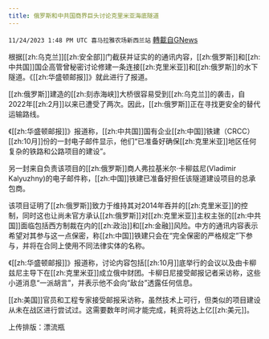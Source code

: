 ```yaml
---
title: 俄罗斯和中共国商界巨头讨论克里米亚海底隧道
---
```

`11/24/2023 1:48 PM UTC 喜马拉雅农场新西兰站` [轉載自GNews](https://gnews.org/articles/2033347)

根据[[zh:乌克兰]][[zh:安全部]]门截获并证实的的通讯内容，[[zh:俄罗斯]]和[[zh:中共国]]国企高管曾秘密讨论修建一条连接[[zh:克里米亚]]和[[zh:俄罗斯]]的水下隧道。《[[zh:华盛顿邮报]]》就此进行了报道。

[[zh:俄罗斯]]建造的[[zh:刻赤海峡]]大桥很容易受到[[zh:乌克兰]]的袭击，自2022年[[zh:2月]]以来已遭受了两次。因此，[[zh:俄罗斯]]正在寻找更安全的替代运输路线。

《[[zh:华盛顿邮报]]》报道称，[[zh:中共国]]国有企业[[zh:中国]]铁建（CRCC）[[zh:10月]]份的一封电子邮件显示，他们“已准备好确保[[zh:克里米亚]]地区任何复杂的铁路和公路项目的建设”。

另一封来自负责该项目的[[zh:俄罗斯]]商人弗拉基米尔·卡柳兹尼(Vladimir Kalyuzhny)的电子邮件称，[[zh:中国]]铁建已准备好担任该隧道建设项目的总承包商。

该项目证明了[[zh:俄罗斯]]致力于维持其对2014年吞并的[[zh:克里米亚]]的控制，同时这也让尚未官方承认[[zh:俄罗斯]]对[[zh:克里米亚]]主权主张的[[zh:中共国]]面临包括西方制裁在内的[[zh:政治]]和[[zh:金融]]风险。中方的通讯内容表示希望对其参与这一点保密，称[[zh:中国]]铁建只会在“完全保密的严格规定”下参与，并将在合同上使用不同法律实体的名称。

《[[zh:华盛顿邮报]]》报道称，讨论内容包括[[zh:10月]]底举行的会议以及由卡柳兹尼主导下在[[zh:克里米亚]]成立俄中财团。卡柳日尼接受邮报记者采访称，这些小道消息“一派胡言”，并表示他不会向“敌台”透露任何信息。

[[zh:美国]]官员和工程专家接受邮报采访称，虽然技术上可行，但类似的项目建设从未在战区进行尝试过。这需要数年时间才能完成，耗资将达上亿[[zh:美元]]。

上传排版：漂流瓶
